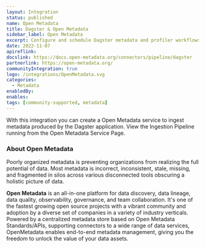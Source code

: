 ```yaml
---
layout: Integration
status: published
name: Open Metadata
title: Dagster & Open Metadata
sidebar_label: Open Metadata
excerpt: Configure and schedule Dagster metadata and profiler workflows from the OpenMetadata UI.
date: 2022-11-07
apireflink:
docslink: https://docs.open-metadata.org/connectors/pipeline/dagster
partnerlink: https://open-metadata.org/
communityIntegration: true
logo: /integrations/OpenMetadata.svg
categories:
  - Metadata
enabledBy:
enables:
tags: [community-supported, metadata]
---
```


With this integration you can create a Open Metadata service to ingest metadata produced by the Dagster application. View the Ingestion Pipeline running from the Open Metadata Service Page.

### About Open Metadata

Poorly organized metadata is preventing organizations from realizing the full potential of data. Most metadata is incorrect, inconsistent, stale, missing, and fragmented in silos across various disconnected tools obscuring a holistic picture of data.

**Open Metadata** is an all-in-one platform for data discovery, data lineage, data quality, observability, governance, and team collaboration. It's one of the fastest growing open source projects with a vibrant community and adoption by a diverse set of companies in a variety of industry verticals. Powered by a centralized metadata store based on Open Metadata Standards/APIs, supporting connectors to a wide range of data services, OpenMetadata enables end-to-end metadata management, giving you the freedom to unlock the value of your data assets.
